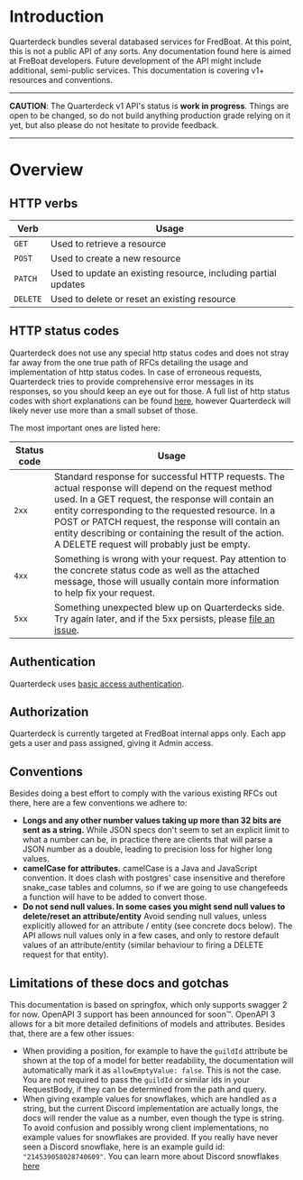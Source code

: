 # Introduction

Quarterdeck bundles several databased services for FredBoat.
At this point, this is not a public API of any sorts.
Any documentation found here is aimed at FreBoat developers.
Future development of the API might include additional, semi-public services.
This documentation is covering v1+ resources and conventions.

* * *

**CAUTION**: The Quarterdeck v1 API's status is **work in progress**. Things are open to be changed,
so do not build anything production grade relying on it yet,
but also please do not hesitate to provide feedback.

* * *

# Overview

## HTTP verbs
| Verb | Usage |
| ---- | ----- |
| `GET` | Used to retrieve a resource |
| `POST`| Used to create a new resource |
| `PATCH` | Used to update an existing resource, including partial updates |
| `DELETE` | Used to delete or reset an existing resource |

## HTTP status codes
Quarterdeck does not use any special http status codes and does not stray far away from the one true
path of RFCs detailing the usage and implementation of http status codes. In case of erroneous requests,
Quarterdeck tries to provide comprehensive error messages in its responses,
so you should keep an eye out for those. A full list of http status codes with
short explanations can be found [here](http://www.restapitutorial.com/httpstatuscodes.html),
however Quarterdeck will likely never use more than a small subset of those.

The most important ones are listed here:

| Status code | Usage |
| ----------- | ----- |
| `2xx` | Standard response for successful HTTP requests. The actual response will depend on the request method used. In a GET request, the response will contain an entity corresponding to the requested resource. In a POST or PATCH request, the response will contain an entity describing or containing the result of the action. A DELETE request will probably just be empty. |
| `4xx` | Something is wrong with your request. Pay attention to the concrete status code as well as the attached message, those will usually contain more information to help fix your request. |
| `5xx` | Something unexpected blew up on Quarterdecks side. Try again later, and if the 5xx persists, please [file an issue](https://github.com/FredBoat/Backend/issues). |



## Authentication
Quarterdeck uses [basic access authentication](https://tools.ietf.org/html/rfc7617).

## Authorization
Quarterdeck is currently targeted at FredBoat internal apps only. Each app gets a user and
pass assigned, giving it Admin access.

## Conventions
Besides doing a best effort to comply with the various existing RFCs out there,
here are a few conventions we adhere to:

- **Longs and any other number values taking up more than 32 bits are sent as a string.**
While JSON specs don't seem to set an explicit limit to what a number can be,
in practice there are clients that will parse a JSON number as a double,
leading to precision loss for higher long values.
- **camelCase for attributes.** camelCase is a Java and JavaScript convention.
It does clash with postgres' case insensitive and therefore snake_case tables and columns,
so if we are going to use changefeeds a function will have to be added to convert those.
- **Do not send null values. In some cases you might send null values to delete/reset an attribute/entity**
Avoid sending null values, unless explicitly allowed for an attribute / entity (see concrete docs below).
The API allows null values only in a few cases, and only to restore default values of an attribute/entity
(similar behaviour to firing a DELETE request for that entity).

## Limitations of these docs and gotchas

This documentation is based on springfox, which only supports swagger 2 for now. OpenAPI 3 support has been announced
for soon™. OpenAPI 3 allows for a bit more detailed definitions of models and attributes. Besides that, there are a few
other issues:
- When providing a position, for example to have the `guildId` attribute be shown at the top of a model for better
readability, the documentation will automatically mark it as `allowEmptyValue: false`. This is not the case. You are not
required to pass the `guildId` or similar ids in your RequestBody, if they can be determined from the path and query.
- When giving example values for snowflakes, which are handled as a string, but the current Discord implementation are
actually longs, the docs will render the value as a number, even though the type is string. To avoid confusion and
possibly wrong client implementations, no example values for snowflakes are provided. If you really have never seen
a Discord snowflake, here is an example guild id: `"214539058028740609"`. You can learn more about Discord snowflakes
[here](https://i.imgur.com/UxWvdYD.png)
